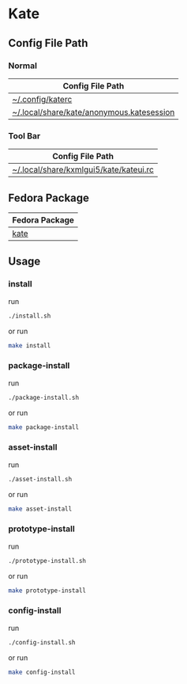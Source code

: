 
# Kate


## Config File Path


### Normal

| Config File Path |
| --- |
| [~/.config/katerc](./asset/overlay/etc/skel/.config/katerc) |
| [~/.local/share/kate/anonymous.katesession](./asset/overlay/etc/skel/.local/share/kate/anonymous.katesession) |


### Tool Bar

| Config File Path |
| --- |
| [~/.local/share/kxmlgui5/kate/kateui.rc](./asset/overlay/etc/skel/.local/share/kxmlgui5/kate/kateui.rc) |




## Fedora Package

| Fedora Package |
| --- |
| [kate](https://packages.ubuntu.com/noble/kate) |




## Usage


### install

run

``` sh
./install.sh
```

or run

``` sh
make install
```


### package-install

run

``` sh
./package-install.sh
```

or run

``` sh
make package-install
```


### asset-install

run

``` sh
./asset-install.sh
```

or run

``` sh
make asset-install
```


### prototype-install

run

``` sh
./prototype-install.sh
```

or run

``` sh
make prototype-install
```


### config-install

run

``` sh
./config-install.sh
```

or run

``` sh
make config-install
```
